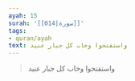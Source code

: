 ```yaml
---
ayah: 15
surah: '[[014|سورة]]'
tags:
- quran/ayah
text: واستفتحوا وخاب كل جبار عنيد
---
```

> واستفتحوا وخاب كل جبار عنيد
